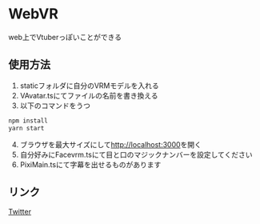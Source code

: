 # WebVR

web上でVtuberっぽいことができる

## 使用方法

1. staticフォルダに自分のVRMモデルを入れる
2. VAvatar.tsにてファイルの名前を書き換える
3. 以下のコマンドをうつ

```bash
npm install
yarn start
```

4. ブラウザを最大サイズにして<http://localhost:3000>を開く
5. 自分好みにFacevrm.tsにて目と口のマジックナンバーを設定してください
6. PixiMain.tsにて字幕を出せるものがあります

## リンク

[Twitter](https://twitter.com/teruru33550336)
